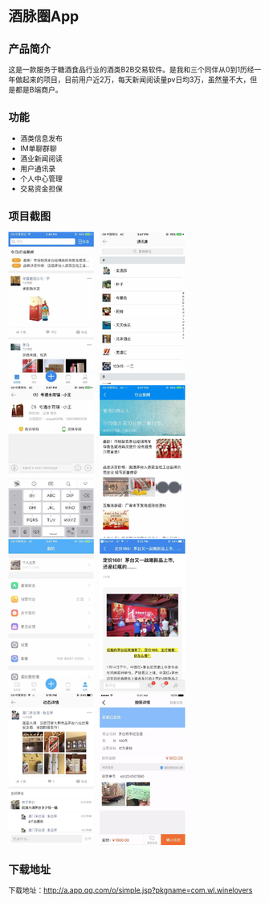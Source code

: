 # 酒脉圈App

## 产品简介
这是一款服务于糖酒食品行业的酒类B2B交易软件。是我和三个同伴从0到1历经一年做起来的项目，目前用户近2万，每天新闻阅读量pv日均3万，虽然量不大，但是都是B端商户。

## 功能

- 酒类信息发布
- IM单聊群聊
- 酒业新闻阅读
- 用户通讯录
- 个人中心管理
- 交易资金担保



## 项目截图

<img width="170" src="homepage.jpeg">
&nbsp;
<img width="170" src="contact.jpeg">
&nbsp;
<img width="170" src="im.jpeg">
&nbsp;
<img width="170" src="news.jpeg">

<img width="170" src="usercenter.jpeg">
&nbsp;
<img width="170" src="newsdetail.jpeg">
&nbsp;
<img width="170" src="timelinedetail.jpeg">
&nbsp;
<img width="170" src="guarantee.jpeg">

## 下载地址

下载地址：http://a.app.qq.com/o/simple.jsp?pkgname=com.wl.winelovers